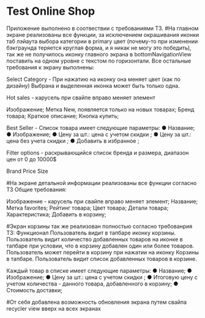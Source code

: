 # Test Online Shop
Приложение выполнено в соотвествии с требованиями ТЗ.
#На главном экране реализованы все функции, за исключением окрашивания иконки таб лэйаута выбора
категории в primary цвет (почему-то при изменении бэкграунда теряется круглая форма, и я никак не
могу это победить), так же не получилось иконку главного экрана в bottomNavigationView поставить
на одном уровне с текстом по горизонтали. Все остальные требования к экрану выполнены:

Select Category - При нажатию на иконку она меняет цвет (как по дизайну)
Выбрана и выделенная иконка может быть только одна.

Hot sales - карусель при свайпе вправо меняет элемент

Изображение;
Метка New, появляется только на новых товарах;
Бренд товара;
Краткое описание;
Кнопка купить;

Best Seller - Список товара имеет следующие параметры:
●  Название;
●  Изображение;
●  Цену за шт.: цена с учетом скидки ;
●  Цену за шт.: цена без учета скидки ;
●  Добавить в избранное ;

Filter options - раскрывающийся список бренда и размера, диапазон цен от 0 до 10000$

Brand
Price
Size

#На экране детальной информации реализованы все функции согласно ТЗ
Общие требования:

Изображение - карусель при свайпе вправо меняет элемент;
Название;
Метка favorites;
Рейтинг товара;
Цвет товара;
Детали товара;
Характеристика;
Добавить в корзину;

#Экран корзины так же реализован полностью согласно требованрия ТЗ:
Функционал
Пользователь видит в тапбаре иконку корзины.
Пользователь видит количество добавленных товаров на иконке в тапбаре при условии,
что в корзину добавлен один или более товаров.
Пользователь может перейти в корзину при нажатии на иконку Корзины в тапбаре.
Пользователь видит список добавленных товаров в корзине.

Каждый товар в списке имеет следующие параметры:
●  	Название;
●  	Изображение;
●  	Цену за шт.: цена с учетом скидки ;
●  	Итоговую цену с учетом количества - данного товара, добавленного в корзину;
●    Стоимость доставки;


#От себя добавлена возможность обновления экрана путем свайпа recycler view вверх на всех экранах